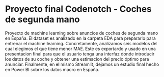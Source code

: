 # Proyecto final Codenotch - Coches de segunda mano
Proyecto de machine learning sobre anuncios de coches de segunda mano en España. El dataset es analizado en la carpeta EDA para prepararlo para entrenar el machine learning. Concretamente, analizamos seis modelos del cual elegimos el que tiene menor MAE. Este es exportardo y usado en una presentacion final para que el usuario tenga una interfaz donde introducir los datos de su coche y obtener una estimacion del precio óptimo para anunciar. Finalmente, en el mismo Streamlit, dejamos un estudio final hecho en Power BI sobre los datos macro en España.
